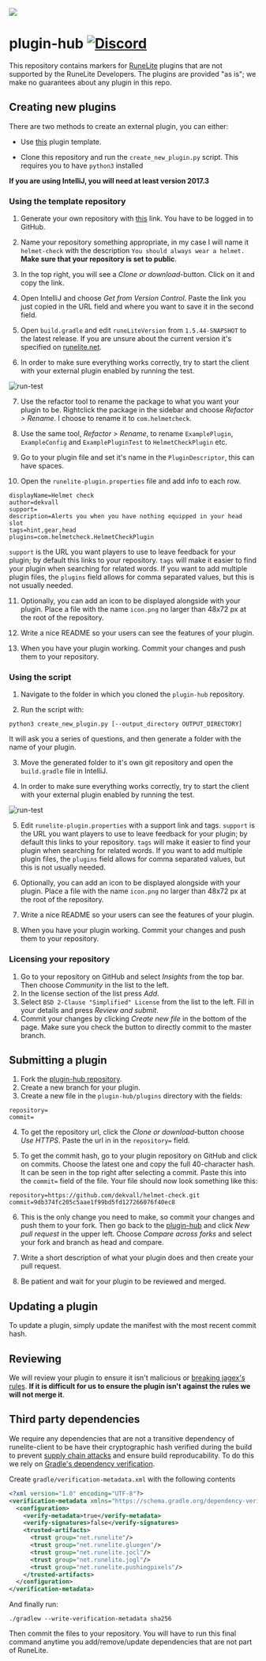 ![](https://runelite.net/img/logo.png)
# plugin-hub [![Discord](https://img.shields.io/discord/301497432909414422.svg)](https://discord.gg/mePCs8U)

This repository contains markers for [RuneLite](https://github.com/runelite/runelite)
plugins that are not supported by the RuneLite Developers. The plugins are
provided "as is"; we make no guarantees about any plugin in this repo.


## Creating new plugins
There are two methods to create an external plugin, you can either:

 - Use [this](https://github.com/runelite/example-plugin/) plugin template.

 - Clone this repository and run the `create_new_plugin.py` script. This requires you to have `python3` installed

**If you are using IntelliJ, you will need at least version 2017.3**

### Using the template repository
 1. Generate your own repository with [this](https://github.com/runelite/example-plugin/generate) link. You have to be logged in to GitHub.
 
 2. Name your repository something appropriate, in my case I will name it `helmet-check` with the description `You should always wear a helmet.` **Make sure that your repository is set to public**.

 3. In the top right, you will see a *Clone or download*-button. Click on it and copy the link.

 4. Open IntelliJ and choose *Get from Version Control*. Paste the link you just copied in the URL field and where you want to save it in the second field.

 5. Open `build.gradle` and edit `runeLiteVersion` from `1.5.44-SNAPSHOT` to the latest release. If you are unsure about the current version it's specified on [runelite.net](https://runelite.net/).

 6. In order to make sure everything works correctly, try to start the client with your external plugin enabled by running the test.

 ![run-test](https://i.imgur.com/tKSQH5e.png)

 7. Use the refactor tool to rename the package to what you want your plugin to be. Rightclick the package in the sidebar and choose *Refactor > Rename*. I choose to rename it to `com.helmetcheck`.

 8. Use the same tool, *Refactor > Rename*, to rename `ExamplePlugin`, `ExampleConfig` and `ExamplePluginTest` to `HelmetCheckPlugin` etc.
 
 9. Go to your plugin file and set it's name in the `PluginDescriptor`, this can have spaces.

 10. Open the `runelite-plugin.properties` file and add info to each row. 
 ```
 displayName=Helmet check
 author=dekvall
 support=
 description=Alerts you when you have nothing equipped in your head slot
 tags=hint,gear,head
 plugins=com.helmetcheck.HelmetCheckPlugin
 ```
 `support` is the URL you want players to use to leave feedback for your plugin; by default this links to your repository. `tags` will make it easier to find your plugin when searching for related words. If you want to add multiple plugin files, the `plugins` field allows for comma separated values, but this is not usually needed.

 11. Optionally, you can add an icon to be displayed alongside with your plugin. Place a file with the name `icon.png` no larger than 48x72 px at the root of the repository.

 12. Write a nice README so your users can see the features of your plugin.

 13. When you have your plugin working. Commit your changes and push them to your repository. 


### Using the script
 1. Navigate to the folder in which you cloned the `plugin-hub` repository.

 2. Run the script with:
 ```
 python3 create_new_plugin.py [--output_directory OUTPUT_DIRECTORY]
 ```
 It will ask you a series of questions, and then generate a folder with the name of your plugin.

 3. Move the generated folder to it's own git repository and open the `build.gradle` file in IntelliJ.

 4. In order to make sure everything works correctly, try to start the client with your external plugin enabled by running the test.

 ![run-test](https://i.imgur.com/tKSQH5e.png)

 5. Edit `runelite-plugin.properties` with a support link and tags. `support` is the URL you want players to use to leave feedback for your plugin; by default this links to your repository. `tags` will make it easier to find your plugin when searching for related words. If you want to add multiple plugin files, the `plugins` field allows for comma separated values, but this is not usually needed.

 6. Optionally, you can add an icon to be displayed alongside with your plugin. Place a file with the name `icon.png` no larger than 48x72 px at the root of the repository.

 7. Write a nice README so your users can see the features of your plugin.

 8. When you have your plugin working. Commit your changes and push them to your repository.

### Licensing your repository
 1. Go to your repository on GitHub and select *Insights* from the top bar. Then choose *Community* in the list to the left.
 2. In the license section of the list press *Add*.
 3. Select `BSD 2-Clause "Simplified" License` from the list to the left. Fill in your details and press *Review and submit*.
 4. Commit your changes by clicking *Create new file* in the bottom of the page. Make sure you check the button to directly commit to the master branch.

## Submitting a plugin
 1. Fork the [plugin-hub repository](https://github.com/runelite/plugin-hub).
 2. Create a new branch for your plugin. 
 3. Create a new file in the `plugin-hub/plugins` directory with the fields:
 ```
repository=
commit=
 ```
 4. To get the repository url, click the *Clone or download*-button choose *Use HTTPS*. Paste the url in in the `repository=` field.

 5. To get the commit hash, go to your plugin repository on GitHub and click on commits. Choose the latest one and copy the full 40-character hash. It can be seen in the top right after selecting a commit. Paste this into the `commit=` field of the file. 
 Your file should now look something like this:
 ```
repository=https://github.com/dekvall/helmet-check.git
commit=9db374fc205c5aae1f99bd5fd127266076f40ec8
 ```
 6. This is the only change you need to make, so commit your changes and push them to your fork. Then go back to the [plugin-hub](https://github.com/runelite/plugin-hub) and click *New pull request* in the upper left. Choose *Compare across forks* and select your fork and branch as head and compare.

 7. Write a short description of what your plugin does and then create your pull request.

 8. Be patient and wait for your plugin to be reviewed and merged.

## Updating a plugin
To update a plugin, simply update the manifest with the most recent commit hash. 

## Reviewing
We will review your plugin to ensure it isn't malicious or [breaking
jagex's rules](https://secure.runescape.com/m=news/another-message-about-unofficial-clients?oldschool=1).
__If it is difficult for us to ensure the plugin isn't against the rules we
will not merge it__. 

## Third party dependencies
We require any dependencies that are not a transitive dependency of runelite-client to
be have their cryptographic hash verified during the build to prevent [supply chain attacks](https://en.wikipedia.org/wiki/Supply_chain_attack) and ensure build reproducability.
To do this we rely on [Gradle's dependency verification](https://docs.gradle.org/nightly/userguide/dependency_verification.html).

Create `gradle/verification-metadata.xml` with the following contents

```xml
<?xml version="1.0" encoding="UTF-8"?>
<verification-metadata xmlns="https://schema.gradle.org/dependency-verification" xmlns:xsi="http://www.w3.org/2001/XMLSchema-instance" xsi:schemaLocation="https://schema.gradle.org/dependency-verification https://schema.gradle.org/dependency-verification/dependency-verification-1.0.xsd">
  <configuration>
    <verify-metadata>true</verify-metadata>
    <verify-signatures>false</verify-signatures>
    <trusted-artifacts>
      <trust group="net.runelite"/>
      <trust group="net.runelite.gluegen"/>
      <trust group="net.runelite.jocl"/>
      <trust group="net.runelite.jogl"/>
      <trust group="net.runelite.pushingpixels"/>
    </trusted-artifacts>
  </configuration>
</verification-metadata>
```

And finally run: 
```
./gradlew --write-verification-metadata sha256
```
Then commit the files to your repository. You will have to run this final command anytime you
add/remove/update dependencies that are not part of RuneLite.